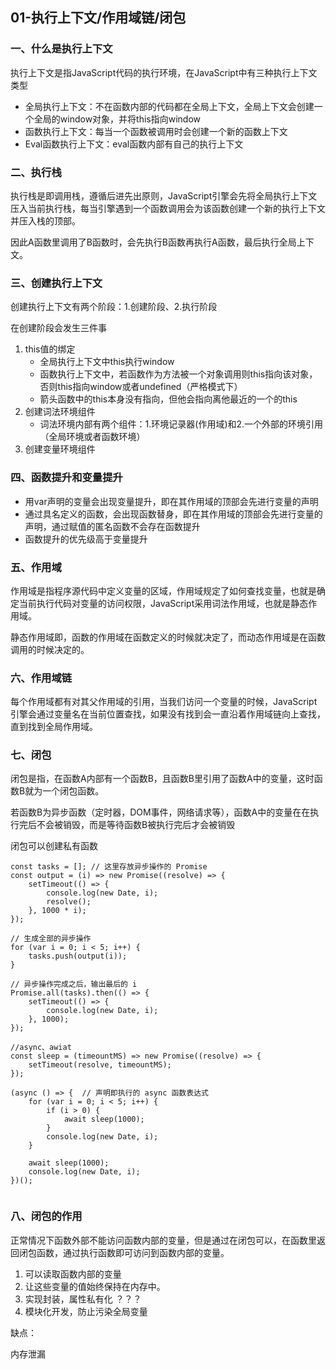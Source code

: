 ## 01-执行上下文/作用域链/闭包

### 一、什么是执行上下文

执行上下文是指JavaScript代码的执行环境，在JavaScript中有三种执行上下文类型

- 全局执行上下文：不在函数内部的代码都在全局上下文，全局上下文会创建一个全局的window对象，并将this指向window
- 函数执行上下文：每当一个函数被调用时会创建一个新的函数上下文
- Eval函数执行上下文：eval函数内部有自己的执行上下文

### 二、执行栈

执行栈是即调用栈，遵循后进先出原则，JavaScript引擎会先将全局执行上下文压入当前执行栈，每当引擎遇到一个函数调用会为该函数创建一个新的执行上下文并压入栈的顶部。

因此A函数里调用了B函数时，会先执行B函数再执行A函数，最后执行全局上下文。

### 三、创建执行上下文

创建执行上下文有两个阶段：1.创建阶段、2.执行阶段

在创建阶段会发生三件事

1. this值的绑定
   - 全局执行上下文中this执行window
   - 函数执行上下文中，若函数作为方法被一个对象调用则this指向该对象，否则this指向window或者undefined（严格模式下）
   - 箭头函数中的this本身没有指向，但他会指向离他最近的一个的this
2. 创建词法环境组件
   - 词法环境内部有两个组件：1.环境记录器(作用域)和2.一个外部的环境引用（全局环境或者函数环境）
3. 创建变量环境组件

### 四、函数提升和变量提升

- 用var声明的变量会出现变量提升，即在其作用域的顶部会先进行变量的声明
- 通过具名定义的函数，会出现函数替身，即在其作用域的顶部会先进行变量的声明，通过赋值的匿名函数不会存在函数提升
- 函数提升的优先级高于变量提升

### 五、作用域

作用域是指程序源代码中定义变量的区域，作用域规定了如何查找变量，也就是确定当前执行代码对变量的访问权限，JavaScript采用词法作用域，也就是静态作用域。

静态作用域即，函数的作用域在函数定义的时候就决定了，而动态作用域是在函数调用的时候决定的。

### 六、作用域链

每个作用域都有对其父作用域的引用，当我们访问一个变量的时候，JavaScript引擎会通过变量名在当前位置查找，如果没有找到会一直沿着作用域链向上查找，直到找到全局作用域。

### 七、闭包

闭包是指，在函数A内部有一个函数B，且函数B里引用了函数A中的变量，这时函数B就为一个闭包函数。

若函数B为异步函数（定时器，DOM事件，网络请求等），函数A中的变量在在执行完后不会被销毁，而是等待函数B被执行完后才会被销毁

闭包可以创建私有函数

```
const tasks = []; // 这里存放异步操作的 Promise
const output = (i) => new Promise((resolve) => {
    setTimeout(() => {
        console.log(new Date, i);
        resolve();
    }, 1000 * i);
});

// 生成全部的异步操作
for (var i = 0; i < 5; i++) {
    tasks.push(output(i));
}

// 异步操作完成之后，输出最后的 i
Promise.all(tasks).then(() => {
    setTimeout(() => {
        console.log(new Date, i);
    }, 1000);
});

//async、awiat
const sleep = (timeountMS) => new Promise((resolve) => {
    setTimeout(resolve, timeountMS);
});

(async () => {  // 声明即执行的 async 函数表达式
    for (var i = 0; i < 5; i++) {
        if (i > 0) {
            await sleep(1000);
        }
        console.log(new Date, i);
    }

    await sleep(1000);
    console.log(new Date, i);
})();


```

###  八、闭包的作用

正常情况下函数外部不能访问函数内部的变量，但是通过在闭包可以，在函数里返回闭包函数，通过执行函数即可访问到函数内部的变量。

1. 可以读取函数内部的变量
2. 让这些变量的值始终保持在内存中。
3. 实现封装，属性私有化   ？？？
4. 模块化开发，防止污染全局变量

缺点：

内存泄漏